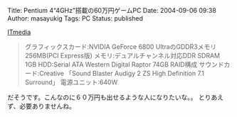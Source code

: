 Title: Pentium 4“4GHz”搭載の60万円ゲームPC
Date: 2004-09-06 09:38
Author: masayukig
Tags: PC
Status: published

[ITmedia](http://www.itmedia.co.jp/news/articles/0409/04/news013.html)

> グラフィックスカード:NVIDIA GeForce 6800 UltraのGDDR3メモリ256MB(PCI
> Express版)
> メモリ:デュアルチャンネル対応DDR SDRAM 1GB
> HDD:Serial ATA Western Digital Raptor 74GB RAID構成
> サウンドカード:Creative 「Sound Blaster Audigy 2 ZS High Definition
> 7.1 Surround」
> 電源ユニット:640W

だそうです。こんなのに６０万円も出せるような人になりたいな。。
とりあえず、必要ありませんね。
